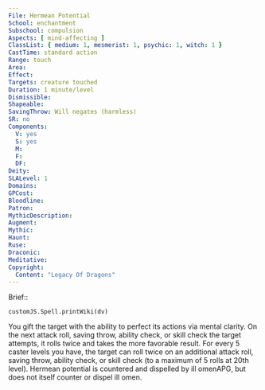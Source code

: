```yaml
---
File: Hermean Potential
School: enchantment
Subschool: compulsion
Aspects: [ mind-affecting ]
ClassList: { medium: 1, mesmerist: 1, psychic: 1, witch: 1 }
CastTime: standard action
Range: touch
Area: 
Effect: 
Targets: creature touched
Duration: 1 minute/level
Dismissible: 
Shapeable: 
SavingThrow: Will negates (harmless)
SR: no
Components:
  V: yes
  S: yes
  M: 
  F: 
  DF: 
Deity: 
SLALevel: 1
Domains: 
GPCost: 
Bloodline: 
Patron: 
MythicDescription: 
Augment: 
Mythic: 
Haunt: 
Ruse: 
Draconic: 
Meditative: 
Copyright:
  Content: "Legacy Of Dragons"
---
```

Brief:: 

```dataviewjs
customJS.Spell.printWiki(dv)
```

You gift the target with the ability to perfect its actions via mental clarity. On the next attack roll, saving throw, ability check, or skill check the target attempts, it rolls twice and takes the more favorable result. For every 5 caster levels you have, the target can roll twice on an additional attack roll, saving throw, ability check, or skill check (to a maximum of 5 rolls at 20th level).  Hermean potential is countered and dispelled by ill omenAPG, but does not itself counter or dispel ill omen.
